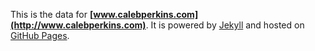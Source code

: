 This is the data for **[www.calebperkins.com](http://www.calebperkins.com)**. It is powered by [Jekyll](http://github.com/mojombo/jekyll) and hosted on [GitHub Pages](http://pages.github.com).
